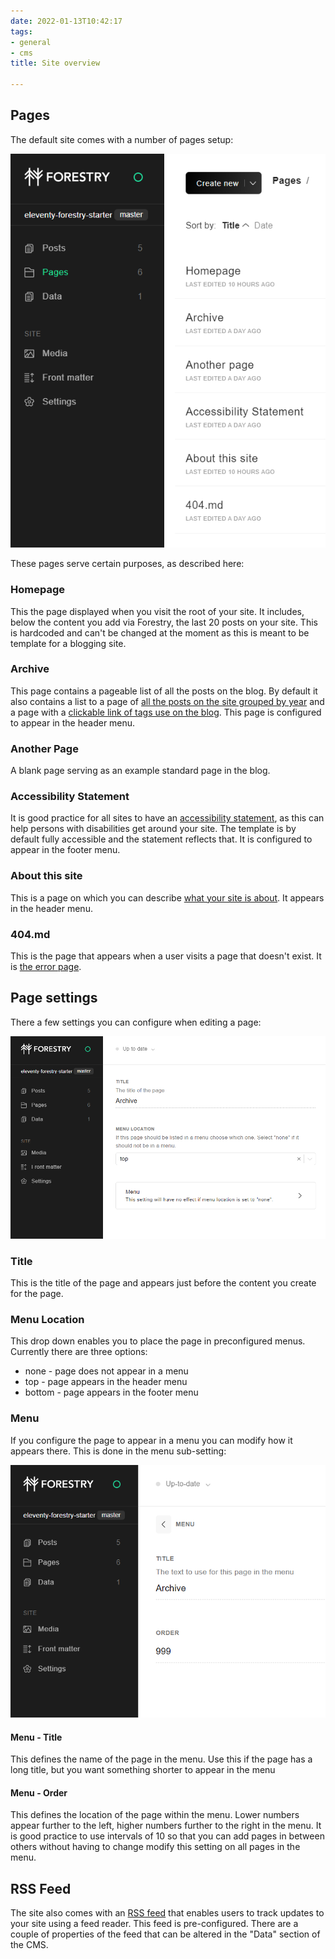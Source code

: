 ```yaml
---
date: 2022-01-13T10:42:17
tags:
- general
- cms
title: Site overview

---
```

## Pages

The default site comes with a number of pages setup:

![](/assets/images/site-overview-1.png)

These pages serve certain purposes, as described here:

### Homepage

This the page displayed when you visit the root of your site. It includes, below the content you add via Forestry, the last 20 posts on your site. This is hardcoded and can't be changed at the moment as this is meant to be template for a blogging site.

### Archive

This page contains a pageable list of all the posts on the blog. By default it also contains a list to a page of [all the posts on the site grouped by year](/archive/all-posts/) and a page with a [clickable link of tags use on the blog](/archive/tags/). This page is configured to appear in the header menu.

### Another Page

A blank page serving as an example standard page in the blog.

### Accessibility Statement

It is good practice for all sites to have an [accessibility statement](/pages/accessibility/), as this can help persons with disabilities get around your site. The template is by default fully accessible and the statement reflects that. It is configured to appear in the footer menu.

### About this site

This is a page on which you can describe [what your site is about](/pages/about/). It appears in the header menu.

### 404.md

This is the page that appears when a user visits a page that doesn't exist. It is [the error page](/pages/404/).

## Page settings

There a few settings you can configure when editing a page:

![](/assets/images/site-overview-2.png)

### Title

This is the title of the page and appears just before the content you create for the page.

### Menu Location

This drop down enables you to place the page in preconfigured menus. Currently there are three options:

* none - page does not appear in a menu
* top - page appears in the header menu
* bottom - page appears in the footer menu

### Menu

If you configure the page to appear in a menu you can modify how it appears there. This is done in the menu sub-setting:

![](/assets/images/site-overview-3.png)

#### Menu - Title

This defines the name of the page in the menu. Use this if the page has a long title, but you want something shorter to appear in the menu

#### Menu - Order

This defines the location of the page within the menu. Lower numbers appear further to the left, higher numbers further to the right in the menu. It is good practice to use intervals of 10 so that you can add pages in between others without having to change modify this setting on all pages in the menu.

## RSS Feed

The site also comes with an [RSS feed](/feed/) that enables users to track updates to your site using a feed reader. This feed is pre-configured. There are a couple of properties of the feed that can be altered in the "Data" section of the CMS.
